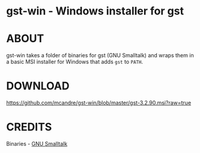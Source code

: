 # gst-win - Windows installer for gst

# ABOUT

gst-win takes a folder of binaries for gst (GNU Smalltalk) and wraps them in a basic MSI installer for Windows that adds `gst` to `PATH`.

# DOWNLOAD

https://github.com/mcandre/gst-win/blob/master/gst-3.2.90.msi?raw=true

# CREDITS

Binaries - [GNU Smalltalk](http://smalltalk.gnu.org/wiki/building-gst-guides)
